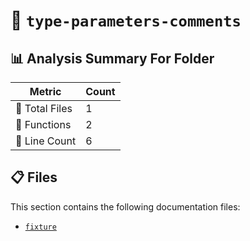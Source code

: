 # 📁 `type-parameters-comments`

## 📊 Analysis Summary For Folder

| Metric | Count |
|--------|-------|
| 📁 Total Files | 1 |
| 🔧 Functions | 2 |
| 🔢 Line Count | 6 |


## 📋 Files

This section contains the following documentation files:

- [`fixture`](./fixture.md)